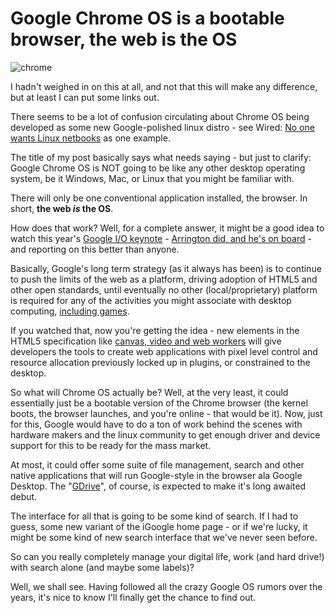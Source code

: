 Google Chrome OS is a bootable browser, the web is the OS
=========================================

![chrome](http://jeremdow.com/wp-content/uploads/2009/07/chrome.jpg)

I hadn't weighed in on this at all, and not that this will make any difference, but at least I can put some links out.

There seems to be a lot of confusion circulating about Chrome OS being developed as some new Google-polished linux distro - see Wired: [No one wants Linux netbooks](http://www.wired.com/gadgetlab/2009/07/chrome-linux/) as one example.

The title of my post basically says what needs saying - but just to clarify: Google Chrome OS is NOT going to be like any other desktop operating system, be it Windows, Mac, or Linux that you might be familiar with.

There will only be one conventional application installed, the browser. In short, **the web _is_ the OS**.

How does that work? Well, for a complete answer, it might be a good idea to watch this year's [Google I/O keynote](http://www.youtube.com/watch?v=S5aJAaGZIvk) - [Arrington did, and he's on board](http://www.techcrunch.com/2009/07/08/google-chrome-redefining-the-operating-system/) - and reporting on this better than anyone.

Basically, Google's long term strategy (as it always has been) is to continue to push the limits of the web as a platform, driving adoption of HTML5 and other open standards, until eventually no other (local/proprietary) platform is required for any of the activities you might associate with desktop computing, [including games](http://www.youtube.com/watch?v=uofWfXOzX-g).

If you watched that, now you're getting the idea - new elements in the HTML5 specification like [canvas, video and web workers](http://htmlfive.appspot.com/) will give developers the tools to create web applications with pixel level control and resource allocation previously locked up in plugins, or constrained to the desktop.

So what will Chrome OS actually be? Well, at the very least, it could essentially just be a bootable version of the Chrome browser (the kernel boots, the browser launches, and you're online - that would be it). Now, just for this, Google would have to do a ton of work behind the scenes with hardware makers and the linux community to get enough driver and device support for this to be ready for the mass market.

At most, it could offer some suite of file management, search and other native applications that will run Google-style in the browser ala Google Desktop. The "[GDrive](http://blogs.zdnet.com/Google/?p=121)", of course, is expected to make it's long awaited debut.

The interface for all that is going to be some kind of search. If I had to guess, some new variant of the iGoogle home page - or if we're lucky, it might be some kind of new search interface that we've never seen before.

So can you really completely manage your digital life, work (and hard drive!) with search alone (and maybe some labels)?

Well, we shall see. Having followed all the crazy Google OS rumors over the years, it's nice to know I'll finally get the chance to find out.
